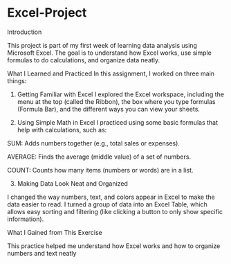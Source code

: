 # Excel-Project
Introduction

This project is part of my first week of learning data analysis using Microsoft Excel. The goal is to understand how Excel works, use simple formulas to do calculations, and organize data neatly.

What I Learned and Practiced
In this assignment, I worked on three main things:

1. Getting Familiar with Excel
I explored the Excel workspace, including the menu at the top (called the Ribbon), the box where you type formulas (Formula Bar), and the different ways you can view your sheets.

2. Using Simple Math in Excel
I practiced using some basic formulas that help with calculations, such as:

SUM: Adds numbers together (e.g., total sales or expenses).

AVERAGE: Finds the average (middle value) of a set of numbers.

COUNT: Counts how many items (numbers or words) are in a list.

3. Making Data Look Neat and Organized

I changed the way numbers, text, and colors appear in Excel to make the data easier to read.
I turned a group of data into an Excel Table, which allows easy sorting and filtering (like clicking a button to only show specific information).

What I Gained from This Exercise

This practice helped me understand how Excel works and how to organize numbers and text neatly
